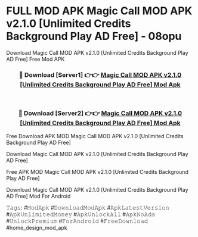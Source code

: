 # FULL MOD APK Magic Call MOD APK v2.1.0 [Unlimited Credits Background Play AD Free] - 08opu
Download Magic Call MOD APK v2.1.0 [Unlimited Credits Background Play AD Free] Free Mod APK

<div align="center">
<h3>🔴 Download [Server1] 👉👉 <a href="https://apk-comot.site?title=Magic_Call_MOD_APK_v2.1.0_[Unlimited_Credits_Background_Play_AD_Free]">Magic Call MOD APK v2.1.0 [Unlimited Credits Background Play AD Free] Mod Apk</a></h3><br>

<h3>🔴 Download [Server2] 👉👉 <a href="https://apk-comot.site?title=Magic_Call_MOD_APK_v2.1.0_[Unlimited_Credits_Background_Play_AD_Free]">Magic Call MOD APK v2.1.0 [Unlimited Credits Background Play AD Free] Mod Apk</a></h3>
</div>


Free Download APK MOD Magic Call MOD APK v2.1.0 [Unlimited Credits Background Play AD Free]

Download Magic Call MOD APK v2.1.0 [Unlimited Credits Background Play AD Free] 

Free APK MOD Magic Call MOD APK v2.1.0 [Unlimited Credits Background Play AD Free] 

Download Magic Call MOD APK v2.1.0 [Unlimited Credits Background Play AD Free] Mod For Android

𝚃𝚊𝚐𝚜: #𝙼𝚘𝚍𝙰𝚙𝚔 #𝙳𝚘𝚠𝚗𝚕𝚘𝚊𝚍𝙼𝚘𝚍𝙰𝚙𝚔 #𝙰𝚙𝚔𝙻𝚊𝚝𝚎𝚜𝚝𝚅𝚎𝚛𝚜𝚒𝚘𝚗 #𝙰𝚙𝚔𝚄𝚗𝚕𝚒𝚖𝚒𝚝𝚎𝚍𝙼𝚘𝚗𝚎𝚢 #𝙰𝚙𝚔𝚄𝚗𝚕𝚘𝚌𝚔𝙰𝚕𝚕 #𝙰𝚙𝚔𝙽𝚘𝙰𝚍𝚜 #𝚄𝚗𝚕𝚘𝚌𝚔𝙿𝚛𝚎𝚖𝚒𝚞𝚖 #𝙵𝚘𝚛𝙰𝚗𝚍𝚛𝚘𝚒𝚍 #𝙵𝚛𝚎𝚎𝙳𝚘𝚠𝚗𝚕𝚘𝚊𝚍 #home_design_mod_apk